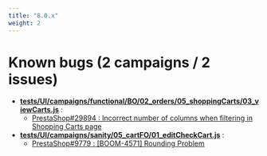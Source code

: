 ```yaml
---
title: "8.0.x"
weight: 2
---
```


# Known bugs (2 campaigns / 2 issues)
* **[tests/UI/campaigns/functional/BO/02_orders/05_shoppingCarts/03_viewCarts.js](https://github.com/PrestaShop/PrestaShop/tree/8.0.x/tests/UI/campaigns/functional/BO/02_orders/05_shoppingCarts/03_viewCarts.js)** :
  * [PrestaShop#29894 : Incorrect number of columns when filtering in Shopping Carts page](https://github.com/PrestaShop/PrestaShop/issues/29894)
* **[tests/UI/campaigns/sanity/05_cartFO/01_editCheckCart.js](https://github.com/PrestaShop/PrestaShop/tree/8.0.x/tests/UI/campaigns/sanity/05_cartFO/01_editCheckCart.js)** :
  * [PrestaShop#9779 : [BOOM-4571] Rounding Problem](https://github.com/PrestaShop/PrestaShop/issues/9779)
